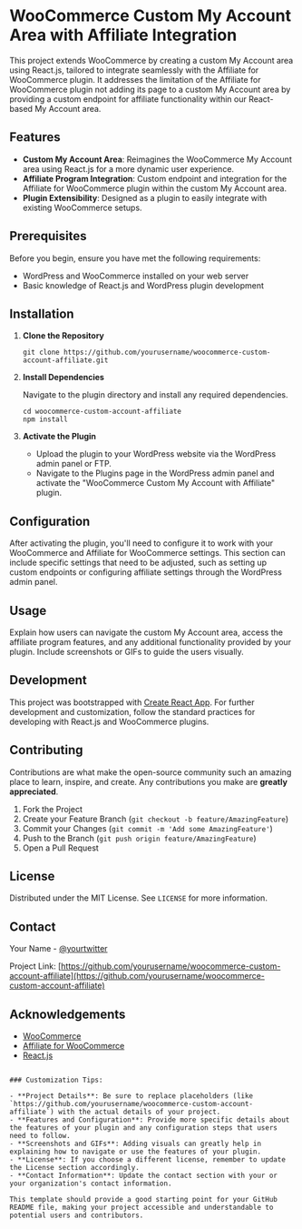 # WooCommerce Custom My Account Area with Affiliate Integration

This project extends WooCommerce by creating a custom My Account area using React.js, tailored to integrate seamlessly with the Affiliate for WooCommerce plugin. It addresses the limitation of the Affiliate for WooCommerce plugin not adding its page to a custom My Account area by providing a custom endpoint for affiliate functionality within our React-based My Account area.

## Features

- **Custom My Account Area**: Reimagines the WooCommerce My Account area using React.js for a more dynamic user experience.
- **Affiliate Program Integration**: Custom endpoint and integration for the Affiliate for WooCommerce plugin within the custom My Account area.
- **Plugin Extensibility**: Designed as a plugin to easily integrate with existing WooCommerce setups.

## Prerequisites

Before you begin, ensure you have met the following requirements:
- WordPress and WooCommerce installed on your web server
- Basic knowledge of React.js and WordPress plugin development

## Installation

1. **Clone the Repository**

   ```
   git clone https://github.com/yourusername/woocommerce-custom-account-affiliate.git
   ```

2. **Install Dependencies**

   Navigate to the plugin directory and install any required dependencies.

   ```
   cd woocommerce-custom-account-affiliate
   npm install
   ```

3. **Activate the Plugin**

   - Upload the plugin to your WordPress website via the WordPress admin panel or FTP.
   - Navigate to the Plugins page in the WordPress admin panel and activate the "WooCommerce Custom My Account with Affiliate" plugin.

## Configuration

After activating the plugin, you'll need to configure it to work with your WooCommerce and Affiliate for WooCommerce settings. This section can include specific settings that need to be adjusted, such as setting up custom endpoints or configuring affiliate settings through the WordPress admin panel.

## Usage

Explain how users can navigate the custom My Account area, access the affiliate program features, and any additional functionality provided by your plugin. Include screenshots or GIFs to guide the users visually.

## Development

This project was bootstrapped with [Create React App](https://github.com/facebook/create-react-app). For further development and customization, follow the standard practices for developing with React.js and WooCommerce plugins.

## Contributing

Contributions are what make the open-source community such an amazing place to learn, inspire, and create. Any contributions you make are **greatly appreciated**.

1. Fork the Project
2. Create your Feature Branch (`git checkout -b feature/AmazingFeature`)
3. Commit your Changes (`git commit -m 'Add some AmazingFeature'`)
4. Push to the Branch (`git push origin feature/AmazingFeature`)
5. Open a Pull Request

## License

Distributed under the MIT License. See `LICENSE` for more information.

## Contact

Your Name - [@yourtwitter](https://twitter.com/yourtwitter)

Project Link: [https://github.com/yourusername/woocommerce-custom-account-affiliate](https://github.com/yourusername/woocommerce-custom-account-affiliate)

## Acknowledgements

- [WooCommerce](https://woocommerce.com/)
- [Affiliate for WooCommerce](https://woocommerce.com/products/affiliate-for-woocommerce/)
- [React.js](https://reactjs.org/)
```

### Customization Tips:

- **Project Details**: Be sure to replace placeholders (like `https://github.com/yourusername/woocommerce-custom-account-affiliate`) with the actual details of your project.
- **Features and Configuration**: Provide more specific details about the features of your plugin and any configuration steps that users need to follow.
- **Screenshots and GIFs**: Adding visuals can greatly help in explaining how to navigate or use the features of your plugin.
- **License**: If you choose a different license, remember to update the License section accordingly.
- **Contact Information**: Update the contact section with your or your organization's contact information.

This template should provide a good starting point for your GitHub README file, making your project accessible and understandable to potential users and contributors.
